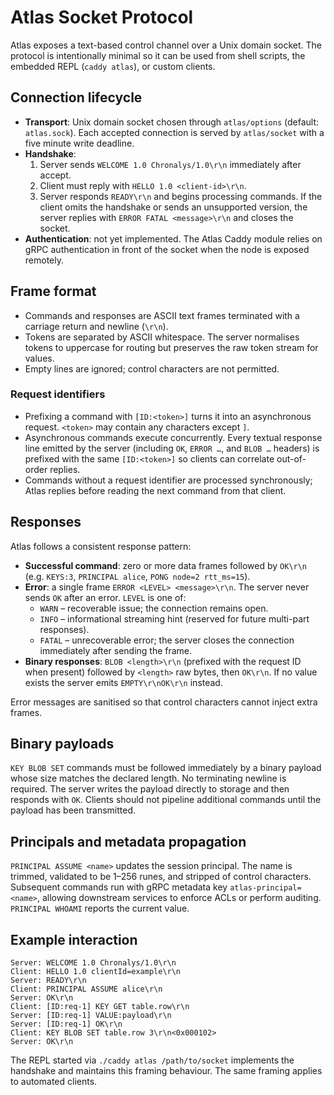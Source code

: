 # Atlas Socket Protocol

Atlas exposes a text-based control channel over a Unix domain socket. The protocol is intentionally minimal so it can
be used from shell scripts, the embedded REPL (`caddy atlas`), or custom clients.

## Connection lifecycle

- **Transport**: Unix domain socket chosen through `atlas/options` (default: `atlas.sock`). Each accepted connection is
  served by `atlas/socket` with a five minute write deadline.
- **Handshake**:
    1. Server sends `WELCOME 1.0 Chronalys/1.0\r\n` immediately after accept.
    2. Client must reply with `HELLO 1.0 <client-id>\r\n`.
    3. Server responds `READY\r\n` and begins processing commands.
       If the client omits the handshake or sends an unsupported version, the server replies with
       `ERROR FATAL <message>\r\n` and closes the socket.
- **Authentication**: not yet implemented. The Atlas Caddy module relies on gRPC authentication in front of the socket
  when the node is exposed remotely.

## Frame format

- Commands and responses are ASCII text frames terminated with a carriage return and newline (`\r\n`).
- Tokens are separated by ASCII whitespace. The server normalises tokens to uppercase for routing but preserves the raw
  token stream for values.
- Empty lines are ignored; control characters are not permitted.

### Request identifiers

- Prefixing a command with `[ID:<token>]` turns it into an asynchronous request. `<token>` may contain any characters
  except `]`.
- Asynchronous commands execute concurrently. Every textual response line emitted by the server (including `OK`,
  `ERROR …`, and `BLOB …` headers) is prefixed with the same `[ID:<token>]` so clients can correlate out-of-order
  replies.
- Commands without a request identifier are processed synchronously; Atlas replies before reading the next command from
  that client.

## Responses

Atlas follows a consistent response pattern:

- **Successful command**: zero or more data frames followed by `OK\r\n` (e.g. `KEYS:3`, `PRINCIPAL alice`,
  `PONG node=2 rtt_ms=15`).
- **Error**: a single frame `ERROR <LEVEL> <message>\r\n`. The server never sends `OK` after an error. `LEVEL` is one
  of:
    - `WARN` – recoverable issue; the connection remains open.
    - `INFO` – informational streaming hint (reserved for future multi-part responses).
    - `FATAL` – unrecoverable error; the server closes the connection immediately after sending the frame.
- **Binary responses**: `BLOB <length>\r\n` (prefixed with the request ID when present) followed by `<length>` raw
  bytes,
  then `OK\r\n`. If no value exists the server emits `EMPTY\r\nOK\r\n` instead.

Error messages are sanitised so that control characters cannot inject extra frames.

## Binary payloads

`KEY BLOB SET` commands must be followed immediately by a binary payload whose size matches the declared length. No
terminating newline is required. The server writes the payload directly to storage and then responds with `OK`. Clients
should not pipeline additional commands until the payload has been transmitted.

## Principals and metadata propagation

`PRINCIPAL ASSUME <name>` updates the session principal. The name is trimmed, validated to be 1–256 runes, and stripped
of control characters. Subsequent commands run with gRPC metadata key `atlas-principal=<name>`, allowing downstream
services to enforce ACLs or perform auditing. `PRINCIPAL WHOAMI` reports the current value.

## Example interaction

```
Server: WELCOME 1.0 Chronalys/1.0\r\n
Client: HELLO 1.0 clientId=example\r\n
Server: READY\r\n
Client: PRINCIPAL ASSUME alice\r\n
Server: OK\r\n
Client: [ID:req-1] KEY GET table.row\r\n
Server: [ID:req-1] VALUE:payload\r\n
Server: [ID:req-1] OK\r\n
Client: KEY BLOB SET table.row 3\r\n<0x000102>
Server: OK\r\n
```

The REPL started via `./caddy atlas /path/to/socket` implements the handshake and maintains this framing behaviour. The
same framing applies to automated clients.
